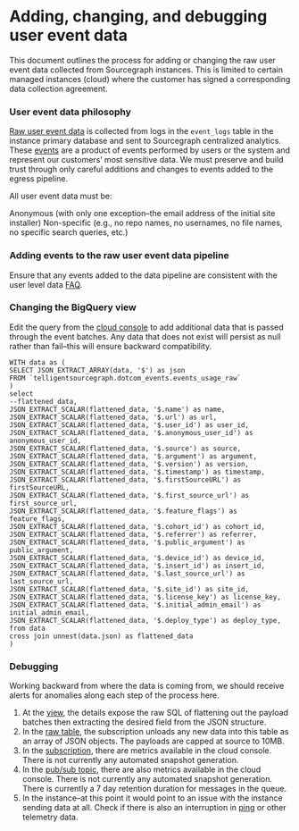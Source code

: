 # Adding, changing, and debugging user event data

This document outlines the process for adding or changing the raw user event data collected from Sourcegraph instances. This is limited to certain managed instances (cloud) where the customer has signed a corresponding data collection agreement.

### User event data philosophy

[Raw user event data](https://docs.sourcegraph.com/dev/background-information/data-usage-pipeline) is collected from logs in the `event_logs` table in the instance primary database and sent to Sourcegraph centralized analytics. These [events](https://sourcegraph.sourcegraph.com/search?q=context:global+repo:%5Egithub%5C.com/sourcegraph/sourcegraph%24+file:internal/database/event_logs.go+Event+type:symbol+select:symbol.struct&patternType=standard) are a product of events performed by users or the system and represent our customers’ most sensitive data. We must preserve and build trust through only careful additions and changes to events added to the egress pipeline.

All user event data must be:

Anonymous (with only one exception–the email address of the initial site installer)
Non-specific (e.g., no repo names, no usernames, no file names, no specific search queries, etc.)

### Adding events to the raw user event data pipeline

Ensure that any events added to the data pipeline are consistent with the user level data [FAQ](https://docs.google.com/document/d/1vXHoMBnvI_SlOjft4Q1Zhb5ZoScS1IjZ4V1LSKgVxv8/edit#).

### Changing the BigQuery view

Edit the query from the [cloud console](https://console.cloud.google.com/bigquery?project=telligentsourcegraph&ws=!1m5!1m4!4m3!1stelligentsourcegraph!2sdotcom_events!3sevents_usage) to add additional data that is passed through the event batches. Any data that does not exist will persist as null rather than fail–this will ensure backward compatibility.

```(
WITH data as (
SELECT JSON_EXTRACT_ARRAY(data, '$') as json
FROM `telligentsourcegraph.dotcom_events.events_usage_raw`
)
select
--flattened_data,
JSON_EXTRACT_SCALAR(flattened_data, '$.name') as name,
JSON_EXTRACT_SCALAR(flattened_data, '$.url') as url,
JSON_EXTRACT_SCALAR(flattened_data, '$.user_id') as user_id,
JSON_EXTRACT_SCALAR(flattened_data, '$.anonymous_user_id') as anonymous_user_id,
JSON_EXTRACT_SCALAR(flattened_data, '$.source') as source,
JSON_EXTRACT_SCALAR(flattened_data, '$.argument') as argument,
JSON_EXTRACT_SCALAR(flattened_data, '$.version') as version,
JSON_EXTRACT_SCALAR(flattened_data, '$.timestamp') as timestamp,
JSON_EXTRACT_SCALAR(flattened_data, '$.firstSourceURL') as firstSourceURL,
JSON_EXTRACT_SCALAR(flattened_data, '$.first_source_url') as first_source_url,
JSON_EXTRACT_SCALAR(flattened_data, '$.feature_flags') as feature_flags,
JSON_EXTRACT_SCALAR(flattened_data, '$.cohort_id') as cohort_id,
JSON_EXTRACT_SCALAR(flattened_data, '$.referrer') as referrer,
JSON_EXTRACT_SCALAR(flattened_data, '$.public_argument') as public_argument,
JSON_EXTRACT_SCALAR(flattened_data, '$.device_id') as device_id,
JSON_EXTRACT_SCALAR(flattened_data, '$.insert_id') as insert_id,
JSON_EXTRACT_SCALAR(flattened_data, '$.last_source_url') as last_source_url,
JSON_EXTRACT_SCALAR(flattened_data, '$.site_id') as site_id,
JSON_EXTRACT_SCALAR(flattened_data, '$.license_key') as license_key,
JSON_EXTRACT_SCALAR(flattened_data, '$.initial_admin_email') as initial_admin_email,
JSON_EXTRACT_SCALAR(flattened_data, '$.deploy_type') as deploy_type,
from data
cross join unnest(data.json) as flattened_data
)
```

### Debugging

Working backward from where the data is coming from, we should receive alerts for anomalies along each step of the process here.
1. At the [view](https://console.cloud.google.com/bigquery?project=telligentsourcegraph&ws=!1m5!1m4!4m3!1stelligentsourcegraph!2sdotcom_events!3sevents_usage), the details expose the raw SQL of flattening out the payload batches then extracting the desired field from the JSON structure.
2. In the [raw table](https://console.cloud.google.com/bigquery?project=telligentsourcegraph&ws=!1m5!1m4!4m3!1stelligentsourcegraph!2sdotcom_events!3sevents_usage_raw), the subscription unloads any new data into this table as an array of JSON objects. The payloads are capped at source to 10MB.
3. In the [subscription](https://console.cloud.google.com/cloudpubsub/subscription/detail/dotcom-events-usage?project=telligentsourcegraph), there are metrics available in the cloud console. There is not currently any automated snapshot generation.
4. In the [pub/sub topic](https://console.cloud.google.com/cloudpubsub/topic/detail/dotcom-events-usage?project=telligentsourcegraph), there are also metrics available in the cloud console. There is not currently any automated snapshot generation. There is currently a 7 day retention duration for messages in the queue.
5. In the instance–at this point it would point to an issue with the instance sending data at all. Check if there is also an interruption in [ping](https://docs.sourcegraph.com/dev/background-information/adding_ping_data) or other telemetry data.
